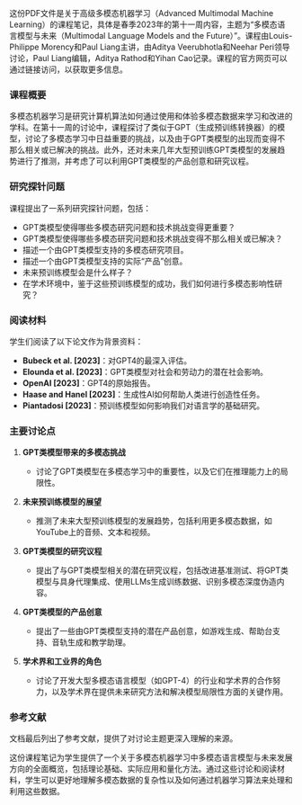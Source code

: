 这份PDF文件是关于高级多模态机器学习（Advanced Multimodal Machine Learning）的课程笔记，具体是春季2023年的第十一周内容，主题为“多模态语言模型与未来（Multimodal Language Models and the Future）”。课程由Louis-Philippe Morency和Paul Liang主讲，由Aditya Veerubhotla和Neehar Peri领导讨论，Paul Liang编辑，Aditya Rathod和Yihan Cao记录。课程的官方网页可以通过链接访问，以获取更多信息。
### 课程概要
多模态机器学习是研究计算机算法如何通过使用和体验多模态数据来学习和改进的学科。在第十一周的讨论中，课程探讨了类似于GPT（生成预训练转换器）的模型，讨论了多模态学习中日益重要的挑战，以及由于GPT类模型的出现而变得不那么相关或已解决的挑战。此外，还对未来几年大型预训练GPT类模型的发展趋势进行了推测，并考虑了可以利用GPT类模型的产品创意和研究议程。
### 研究探针问题
课程提出了一系列研究探针问题，包括：
- GPT类模型使得哪些多模态研究问题和技术挑战变得更重要？
- GPT类模型使得哪些多模态研究问题和技术挑战变得不那么相关或已解决？
- 描述一个由GPT类模型支持的多模态研究项目。
- 描述一个由GPT类模型支持的实际“产品”创意。
- 未来预训练模型会是什么样子？
- 在学术环境中，鉴于这些预训练模型的成功，我们如何进行多模态影响性研究？

### 阅读材料
学生们阅读了以下论文作为背景资料：
- **Bubeck et al. [2023]**：对GPT4的最深入评估。
- **Elounda et al. [2023]**：GPT类模型对社会和劳动力的潜在社会影响。
- **OpenAI [2023]**：GPT4的原始报告。
- **Haase and Hanel [2023]**：生成性AI如何帮助人类进行创造性任务。
- **Piantadosi [2023]**：预训练模型如何影响我们对语言学的基础研究。

### 主要讨论点
1. **GPT类模型带来的多模态挑战**
   - 讨论了GPT类模型在多模态学习中的重要性，以及它们在推理能力上的局限性。

2. **未来预训练模型的展望**
   - 推测了未来大型预训练模型的发展趋势，包括利用更多模态数据，如YouTube上的音频、文本和视频。

3. **GPT类模型的研究议程**
   - 提出了与GPT类模型相关的潜在研究议程，包括改进基准测试、将GPT类模型与具身代理集成、使用LLMs生成训练数据、识别多模态深度伪造内容。

4. **GPT类模型的产品创意**
   - 提出了一些由GPT类模型支持的潜在产品创意，如游戏生成、帮助台支持、音轨生成和教学助理。

5. **学术界和工业界的角色**
   - 讨论了开发大型多模态语言模型（如GPT-4）的行业和学术界的合作努力，以及学术界在提供未来研究方法和解决模型局限性方面的关键作用。

### 参考文献
文档最后列出了参考文献，提供了对讨论主题更深入理解的来源。

这份课程笔记为学生提供了一个关于多模态机器学习中多模态语言模型与未来发展方向的全面概览，包括理论基础、实际应用和量化方法。通过这些讨论和阅读材料，学生可以更好地理解多模态数据的复杂性以及如何通过机器学习算法来处理和利用这些数据。